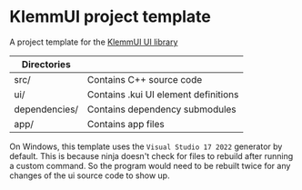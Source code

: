 # KlemmUI project template

A project template for the [KlemmUI UI library](https://github.com/Klemmbaustein/KlemmUI)

| Directories      |                                      |
|------------------|--------------------------------------|
| src/             | Contains C++ source code             |
| ui/              | Contains .kui UI element definitions |
| dependencies/    | Contains dependency submodules       |
| app/             | Contains app files                   |


On Windows, this template uses the `Visual Studio 17 2022` generator by default. This is because ninja doesn't check for files to rebuild after running a custom command.
So the program would need to be rebuilt twice for any changes of the ui source code to show up.
